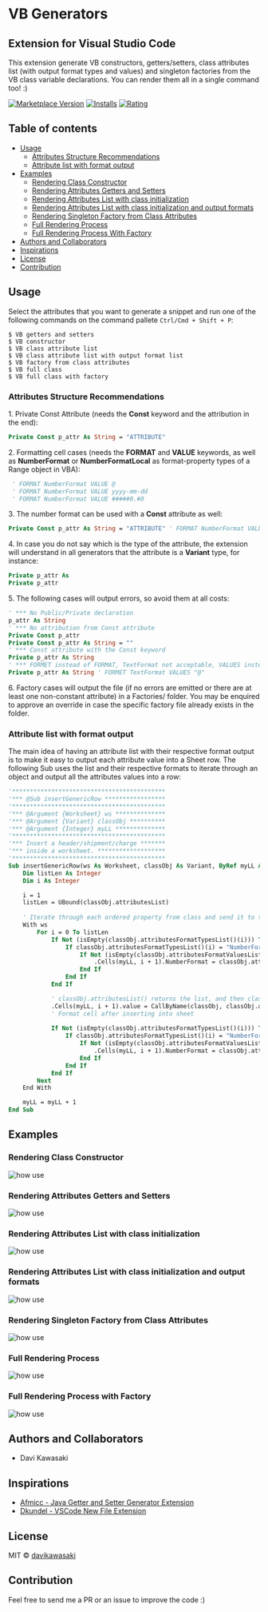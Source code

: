 # VB Generators
## Extension for Visual Studio Code 
This extension generate VB constructors, getters/setters, class attributes list (with output format types and values) and singleton factories from the VB class variable declarations. You can render them all in a single command too! :)

[![Marketplace Version](https://vsmarketplacebadge.apphb.com/version/davikawasaki.VBGenerators.svg)](https://marketplace.visualstudio.com/items?itemName=davikawasaki.VBGenerators)
[![Installs](https://vsmarketplacebadge.apphb.com/installs/davikawasaki.VBGenerators.svg)](https://marketplace.visualstudio.com/items?itemName=davikawasaki.VBGenerators)
[![Rating](https://vsmarketplacebadge.apphb.com/rating-short/davikawasaki.VBGenerators.svg)](https://marketplace.visualstudio.com/items?itemName=davikawasaki.VBGenerators)

## Table of contents

- [Usage](#usage)
    - [Attributes Structure Recommendations](#attributes-structure-recommendations)
    - [Attribute list with format output](#attribute-list-with-format-output)
- [Examples](#examples)
    - [Rendering Class Constructor](#rendering-class-constructor)
    - [Rendering Attributes Getters and Setters](#rendering-attributes-getters-and-setters)
    - [Rendering Attributes List with class initialization](#rendering-attributes-list-with-class-initialization)
    - [Rendering Attributes List with class initialization and output formats](#rendering-attributes-list-with-class-initialization-and-output-formats)
    - [Rendering Singleton Factory from Class Attributes](#rendering-singleton-factory-from-class-attributes)
    - [Full Rendering Process](#full-rendering-process)
    - [Full Rendering Process With Factory](#full-rendering-process-with-factory)
- [Authors and Collaborators](#authors-and-collaborators)
- [Inspirations](#inspirations)
- [License](#license)
- [Contribution](#contribution)

## Usage

Select the attributes that you want to generate a snippet and run one of the following commands on the command pallete ```Ctrl/Cmd + Shift + P```:

```
$ VB getters and setters
$ VB constructor
$ VB class attribute list
$ VB class attribute list with output format list
$ VB factory from class attributes
$ VB full class
$ VB full class with factory
```

### Attributes Structure Recommendations

1\. Private Const Attribute (needs the **Const** keyword and the attribution in the end):

```vb
Private Const p_attr As String = "ATTRIBUTE"
```

2\. Formatting cell cases (needs the **FORMAT** and **VALUE** keywords, as well as **NumberFormat** or **NumberFormatLocal** as format-property types of a Range object in VBA):

```vb
 ' FORMAT NumberFormat VALUE @ 
 ' FORMAT NumberFormat VALUE yyyy-mm-dd
 ' FORMAT NumberFormat VALUE #####0.#0
```

3\. The number format can be used with a **Const** attribute as well:

```vb
Private Const p_attr As String = "ATTRIBUTE" ' FORMAT NumberFormat VALUE @ 
```

4\. In case you do not say which is the type of the attribute, the extension will understand in all generators that the attribute is a **Variant** type, for instance:

```vb
Private p_attr As
Private p_attr
```

5\. The following cases will output errors, so avoid them at all costs:

```vb
' *** No Public/Private declaration
p_attr As String
' *** No attribution from Const attribute
Private Const p_attr
Private Const p_attr As String = ""
' *** Const attribute with the Const keyword
Private p_attr As String
' *** FORMET instead of FORMAT, TextFormat not acceptable, VALUES instead of VALUE, " usages are not allowed in the format value
Private p_attr As String ' FORMET TextFormat VALUES "@"
```

6\. Factory cases will output the file (if no errors are emitted or there are at least one non-constant attribute) in a Factories/ folder. You may be enquired to approve an override in case the specific factory file already exists in the folder.

### Attribute list with format output

The main idea of having an attribute list with their respective format output is to make it easy to output each attribute value into a Sheet row. The following Sub uses the list and their respective formats to iterate through an object and output all the attributes values into a row:

```vb
'*******************************************
'*** @Sub insertGenericRow *****************
'*******************************************
'*** @Argument {Worksheet} ws **************
'*** @Argument {Variant} classObj **********
'*** @Argument {Integer} myLL **************
'*******************************************
'*** Insert a header/shipment/charge *******
'*** inside a worksheet. *******************
'*******************************************
Sub insertGenericRow(ws As Worksheet, classObj As Variant, ByRef myLL As Integer)
    Dim listLen As Integer
    Dim i As Integer

    i = 1
    listLen = UBound(classObj.attributesList)
    
    ' Iterate through each ordered property from class and send it to the iterated cell with formats
    With ws
        For i = 0 To listLen
            If Not (isEmpty(classObj.attributesFormatTypesList()(i))) Then
                If classObj.attributesFormatTypesList()(i) = "NumberFormat" Then
                    If Not (isEmpty(classObj.attributesFormatValuesList()(i))) Then
                        .Cells(myLL, i + 1).NumberFormat = classObj.attributesFormatValuesList()(i)
                    End If
                End If
            End If

            ' classObj.attributesList() returns the list, and then classObj.attributesList()(i) access an i-element of the list
            .Cells(myLL, i + 1).value = CallByName(classObj, classObj.attributesList()(i), VbGet)
            ' Format cell after inserting into sheet
            
            If Not (isEmpty(classObj.attributesFormatTypesList()(i))) Then
                If classObj.attributesFormatTypesList()(i) = "NumberFormat" Then
                    If Not (isEmpty(classObj.attributesFormatValuesList()(i))) Then
                        .Cells(myLL, i + 1).NumberFormat = classObj.attributesFormatValuesList()(i)
                    End If
                End If
            End If
        Next
    End With

    myLL = myLL + 1
End Sub
```

## Examples
### Rendering Class Constructor
![how use](https://raw.githubusercontent.com/davikawasaki/vb-vscode-generators/master/readme/render_constructor_v1.1.6.gif)

### Rendering Attributes Getters and Setters
![how use](https://raw.githubusercontent.com/davikawasaki/vb-vscode-generators/master/readme/render_getters_setters_v1.1.6.gif)

### Rendering Attributes List with class initialization
![how use](https://raw.githubusercontent.com/davikawasaki/vb-vscode-generators/master/readme/render_attributes_list_v1.1.6.gif)

### Rendering Attributes List with class initialization and output formats
![how use](https://raw.githubusercontent.com/davikawasaki/vb-vscode-generators/master/readme/render_attributes_list_with_formats_v1.1.6.gif)

### Rendering Singleton Factory from Class Attributes
![how use](https://raw.githubusercontent.com/davikawasaki/vb-vscode-generators/master/readme/render_singleton_factory_v1.3.1.gif)

### Full Rendering Process
![how use](https://raw.githubusercontent.com/davikawasaki/vb-vscode-generators/master/readme/render_full_process_v1.3.0.gif)

### Full Rendering Process with Factory
![how use](https://raw.githubusercontent.com/davikawasaki/vb-vscode-generators/master/readme/render_full_process_with_factory_v1.3.1.gif)

## Authors and Collaborators

* Davi Kawasaki

## Inspirations

* [Afmicc - Java Getter and Setter Generator Extension](https://github.com/afmicc/getter-setter-generator)
* [Dkundel - VSCode New File Extension](https://github.com/dkundel/vscode-new-file)

## License
MIT © [davikawasaki](https://github.com/davikawasaki)

## Contribution
Feel free to send me a PR or an issue to improve the code :)
